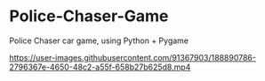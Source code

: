 # Police-Chaser-Game
Police Chaser car game, using Python + Pygame


https://user-images.githubusercontent.com/91367903/188890786-2796367e-4650-48c2-a55f-658b27b625d8.mp4

